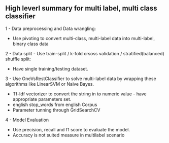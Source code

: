 High leverl summary for multi label, multi class classifier
-----------------------------------------------------------

1 - Data preprocessing and Data wrangling:
 - Use pivoting to convert multi-class, multi-label data into multi-label, binary class data

2 - Data split - Use train-split / k-fold crsoss validation / stratified(balanced) shuffle split:
 - Have single training/testing dataset.

3 - Use OneVsRestClassifier to solve multi-label data by wrapping these algorithms like LinearSVM or Naive Bayes.
- Tf-Idf vectorizer to convert the string in to numeric value - have appropriate parameters set.
- english stop_words from english Corpus
- Parameter tunning through GridSearchCV

4 - Model Evaluation
- Use precision, recall and f1 score to evaluate the model.
- Accuracy is not suited measure in multilabel scenario
